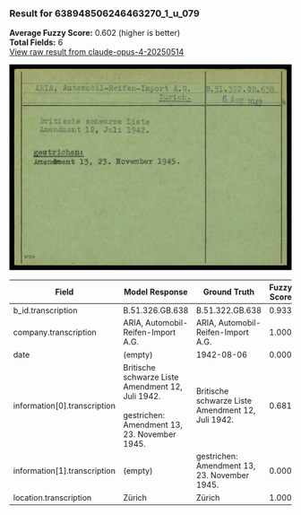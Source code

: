 ### Result for 638948506246463270_1_u_079
**Average Fuzzy Score:** 0.602 (higher is better)<br>
**Total Fields:** 6<br>
[View raw result from claude-opus-4-20250514](https://github.com/RISE-UNIBAS/humanities_data_benchmark/blob/main/results/2025-10-24/T0322/request_T0322_638948506246463270_1_u_079.json)

<img src="https://github.com/RISE-UNIBAS/humanities_data_benchmark/blob/main/benchmarks/blacklist/images/638948506246463270_1_u_079.jpg?raw=true" alt="638948506246463270_1_u_079" width="600px">

| Field | Model Response | Ground Truth | Fuzzy Score | Match |
|-------|----------------|--------------|-------------|-------|
| b_id.transcription | B.51.326.GB.638 | B.51.322.GB.638 | 0.933 | ✅ |
| company.transcription | ARIA, Automobil-Reifen-Import A.G. | ARIA, Automobil-Reifen-Import A.G. | 1.000 | ✅ |
| date | (empty) | 1942-08-06 | 0.000 | ❌ |
| information[0].transcription | Britische schwarze Liste<br>Amendment 12, Juli 1942.<br><br>gestrichen:<br>Amendment 13, 23. November 1945. | Britische schwarze Liste<br>Amendment 12, Juli 1942. | 0.681 | ❌ |
| information[1].transcription | (empty) | gestrichen:<br>Amendment 13, 23. November 1945. | 0.000 | ❌ |
| location.transcription | Zürich | Zürich | 1.000 | ✅ |
